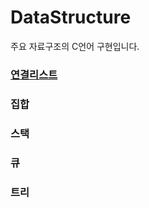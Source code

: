# DataStructure
주요 자료구조의 C언어 구현입니다.

### <a href="연결리스트"> 연결리스트 </a>

### 집합

### 스택

### 큐

### 트리

